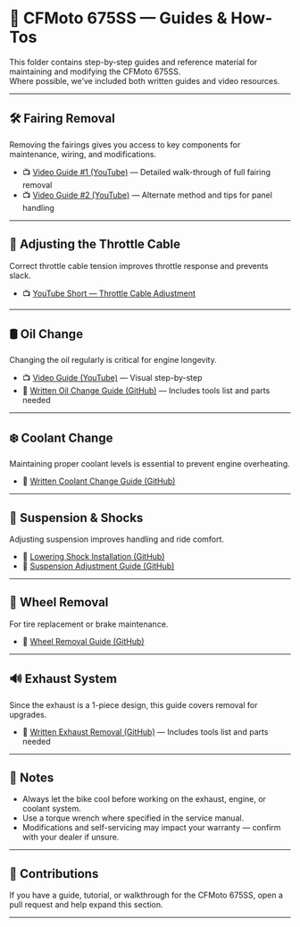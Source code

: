 # 📖 CFMoto 675SS — Guides & How-Tos

This folder contains step-by-step guides and reference material for maintaining and modifying the CFMoto 675SS.  
Where possible, we’ve included both written guides and video resources.

---

## 🛠️ Fairing Removal

Removing the fairings gives you access to key components for maintenance, wiring, and modifications.

- 📺 [Video Guide #1 (YouTube)](https://www.youtube.com/watch?v=kpsW3WbZXg0) — Detailed walk-through of full fairing removal  
- 📺 [Video Guide #2 (YouTube)](https://www.youtube.com/watch?v=UUknhKFFD7A) — Alternate method and tips for panel handling

---

## 🎯 Adjusting the Throttle Cable

Correct throttle cable tension improves throttle response and prevents slack.

- 📺 [YouTube Short — Throttle Cable Adjustment](https://www.youtube.com/shorts/7mPncbxq8Ek)

---

## 🛢️ Oil Change

Changing the oil regularly is critical for engine longevity.

- 📺 [Video Guide (YouTube)](https://www.youtube.com/watch?v=OKGOi2Hq9vY) — Visual step-by-step  
- 📄 [Written Oil Change Guide (GitHub)](https://github.com/Tekgnome-svg/CFMoto-675/blob/main/guides/Oil-Change-Guide.md) — Includes tools list and parts needed

---

## ❄️ Coolant Change

Maintaining proper coolant levels is essential to prevent engine overheating.

- 📄 [Written Coolant Change Guide (GitHub)](https://github.com/Tekgnome-svg/CFMoto-675/blob/main/guides/Coolant%20Change%20Guide.md)

---

## 🔧 Suspension & Shocks

Adjusting suspension improves handling and ride comfort.  

- 📄 [Lowering Shock Installation (GitHub)](https://github.com/Tekgnome-svg/CFMoto-675/blob/main/guides/Lowering%20Shock%20Installation.md)  
- 📄 [Suspension Adjustment Guide (GitHub)](https://github.com/Tekgnome-svg/CFMoto-675/blob/main/guides/Suspension%20Adjustment%20Guide.md)

---

## 🛞 Wheel Removal

For tire replacement or brake maintenance.

- 📄 [Wheel Removal Guide (GitHub)](https://github.com/Tekgnome-svg/CFMoto-675/blob/main/guides/Wheel%20Removal%20Guide.md)

---

## 🔊 Exhaust System

Since the exhaust is a 1-piece design, this guide covers removal for upgrades.

- 📄 [Written Exhaust Removal (GitHub)](https://github.com/Tekgnome-svg/CFMoto-675/blob/main/guides/Exhaust-Removal-Guide.md) — Includes tools list and parts needed

---

## 📌 Notes

- Always let the bike cool before working on the exhaust, engine, or coolant system.  
- Use a torque wrench where specified in the service manual.  
- Modifications and self-servicing may impact your warranty — confirm with your dealer if unsure.

---

## 📣 Contributions

If you have a guide, tutorial, or walkthrough for the CFMoto 675SS, open a pull request and help expand this section.

---

